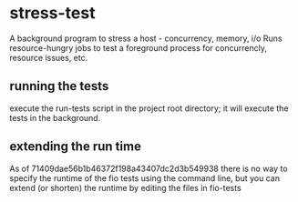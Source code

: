 # stress-test
A background program to stress a host - concurrency, memory, i/o 
Runs resource-hungry jobs to test a foreground process for concurrencly, resource issues, etc.

## running the tests
execute the run-tests script in the project root directory; it will execute the tests in the background.


## extending the run time
As of 71409dae56b1b46372f198a43407dc2d3b549938 there is no way to specify the runtime of the fio tests using the command line, but you can extend (or shorten) the runtime by editing the files in fio-tests
